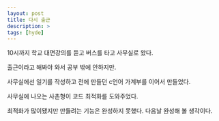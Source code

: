 ```yaml
---
layout: post
title: 다시 출근
description: >
tags: [hyde]
---
```

10시까지 학교 대면강의를 듣고 버스를 타고 사무실로 왔다.

출근이라고 해봐야 와서 공부 밖에 안하지만.

사무실에선 일기를 작성하고 전에 만들던 c언어 가계부를 이어서 만들었다.

사무실에 나오는 사촌형이 코드 최적화를 도와주었다.

최적화가 많이됐지만 만들려는 기능은 완성하지 못했다. 다음날 완성해 볼 생각이다.
